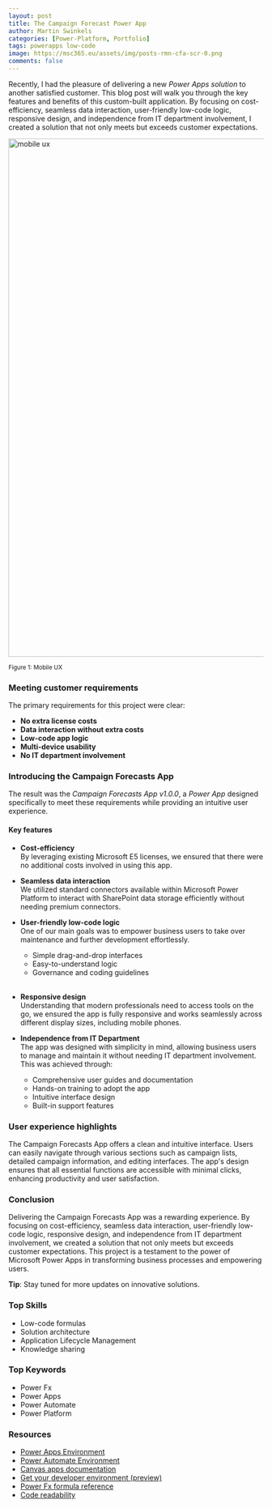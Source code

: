 ```yaml
---
layout: post
title: The Campaign Forecast Power App
author: Martin Swinkels
categories: [Power-Platform, Portfolio]
tags: powerapps low-code
image: https://msc365.eu/assets/img/posts-rmn-cfa-scr-0.png
comments: false
---
```


Recently, I had the pleasure of delivering a new _Power Apps solution_ to another satisfied customer. This blog post will walk you through the key features and benefits of this custom-built application. By focusing on cost-efficiency, seamless data interaction, user-friendly low-code logic, responsive design, and independence from IT department involvement, I created a solution that not only meets but exceeds customer expectations.

<a href="https://msc365.eu/assets/img/posts-rmn-cfa-scr-0.png" target="_self"><img alt="mobile ux" src="https://msc365.eu/assets/img/posts-rmn-cfa-scr-0.png" width="1024"/></a>

<small>Figure 1: Mobile UX</small>

### Meeting customer requirements

The primary requirements for this project were clear:

- **No extra license costs**  
- **Data interaction without extra costs**  
- **Low-code app logic**  
- **Multi-device usability**  
- **No IT department involvement**  
    
### Introducing the Campaign Forecasts App

The result was the _Campaign Forecasts App v1.0.0_, a _Power App_ designed specifically to meet these requirements while providing an intuitive user experience.

#### Key features

- **Cost-efficiency**  
  By leveraging existing Microsoft E5 licenses, we ensured that there were no additional costs involved in using this app.

- **Seamless data interaction**  
  We utilized standard connectors available within Microsoft Power Platform to interact with SharePoint data storage efficiently without needing premium connectors.

- **User-friendly low-code logic**  
  One of our main goals was to empower business users to take over maintenance and further development effortlessly.

  - Simple drag-and-drop interfaces
  - Easy-to-understand logic 
  - Governance and coding guidelines  
    <span>&nbsp;</span>

- **Responsive design**  
  Understanding that modern professionals need to access tools on the go, we ensured the app is fully responsive and works seamlessly across different display sizes, including mobile phones.

- **Independence from IT Department**  
  The app was designed with simplicity in mind, allowing business users to manage and maintain it without needing IT department involvement. This was achieved through:
  
  - Comprehensive user guides and documentation
  - Hands-on training to adopt the app
  - Intuitive interface design
  - Built-in support features

### User experience highlights

The Campaign Forecasts App offers a clean and intuitive interface. Users can easily navigate through various sections such as campaign lists, detailed campaign information, and editing interfaces. The app's design ensures that all essential functions are accessible with minimal clicks, enhancing productivity and user satisfaction.
 
### Conclusion

Delivering the Campaign Forecasts App was a rewarding experience. By focusing on cost-efficiency, seamless data interaction, user-friendly low-code logic, responsive design, and independence from IT department involvement, we created a solution that not only meets but exceeds customer expectations. 
This project is a testament to the power of Microsoft Power Apps in transforming business processes and empowering users.

<div class="tip">
    <p><strong>Tip</strong>: Stay tuned for more updates on innovative solutions.</p>
</div>

### Top Skills

- Low-code formulas
- Solution architecture
- Application Lifecycle Management
- Knowledge sharing

### Top Keywords

- Power Fx
- Power Apps
- Power Automate
- Power Platform

### Resources

- [Power Apps Environment](https://make.powerapps.com/)
- [Power Automate Environment](https://make.powerautomate.com/)
- [Canvas apps documentation](https://learn.microsoft.com/en-us/power-apps/maker/canvas-apps/)
- [Get your developer environment (preview)](https://learn.microsoft.com/en-us/power-apps/maker/maker-create-environment)
- [Power Fx formula reference](https://learn.microsoft.com/en-us/power-platform/power-fx/formula-reference-overview)
- [Code readability](https://learn.microsoft.com/en-us/power-apps/guidance/coding-guidelines/code-readability)
